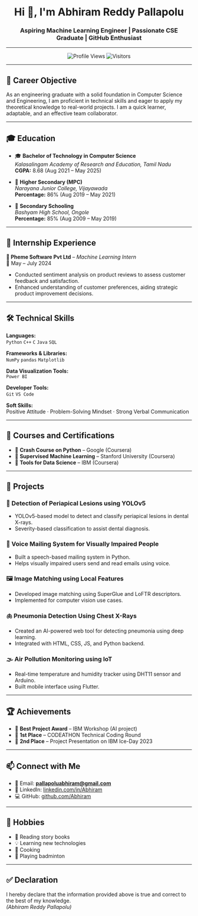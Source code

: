 <h1 align="center">Hi 👋, I'm Abhiram Reddy Pallapolu</h1>
<h3 align="center">Aspiring Machine Learning Engineer | Passionate CSE Graduate | GitHub Enthusiast</h3>

---

<p align="center">
  <!-- Profile View Counter -->
  <img src="https://komarev.com/ghpvc/?username=Abhiram&label=Profile%20views&color=0e75b6&style=flat" alt="Profile Views" />
  
  <!-- Visitor Badge -->
  <img src="https://visitor-badge.laobi.icu/badge?page_id=Abhiram.Abhiram" alt="Visitors" />
</p>

---

## 🎯 Career Objective

As an engineering graduate with a solid foundation in Computer Science and Engineering, I am proficient in technical skills and eager to apply my theoretical knowledge to real-world projects. I am a quick learner, adaptable, and an effective team collaborator.

---

## 🎓 Education

- 🎓 **Bachelor of Technology in Computer Science**  
  *Kalasalingam Academy of Research and Education, Tamil Nadu*  
  **CGPA:** 8.68 (Aug 2021 – May 2025)

- 🏫 **Higher Secondary (MPC)**  
  *Narayana Junior College, Vijayawada*  
  **Percentage:** 86% (Aug 2019 – May 2021)

- 🏫 **Secondary Schooling**  
  *Bashyam High School, Ongole*  
  **Percentage:** 85% (Aug 2009 – May 2019)

---

## 💼 Internship Experience

**🔹 Pheme Software Pvt Ltd** – *Machine Learning Intern*  
📅 May – July 2024  
- Conducted sentiment analysis on product reviews to assess customer feedback and satisfaction.  
- Enhanced understanding of customer preferences, aiding strategic product improvement decisions.

---

## 🛠️ Technical Skills

**Languages:**  
`Python` `C++` `C` `Java` `SQL`  

**Frameworks & Libraries:**  
`NumPy` `pandas` `Matplotlib`

**Data Visualization Tools:**  
`Power BI`

**Developer Tools:**  
`Git` `VS Code`

**Soft Skills:**  
Positive Attitude · Problem-Solving Mindset · Strong Verbal Communication

---

## 🧪 Courses and Certifications

- 📘 **Crash Course on Python** – Google (Coursera)  
- 📘 **Supervised Machine Learning** – Stanford University (Coursera)  
- 📘 **Tools for Data Science** – IBM (Coursera)

---

## 🚀 Projects

### 🔬 Detection of Periapical Lesions using YOLOv5
- YOLOv5-based model to detect and classify periapical lesions in dental X-rays.
- Severity-based classification to assist dental diagnosis.

### 📢 Voice Mailing System for Visually Impaired People
- Built a speech-based mailing system in Python.
- Helps visually impaired users send and read emails using voice.

### 🖼️ Image Matching using Local Features
- Developed image matching using SuperGlue and LoFTR descriptors.
- Implemented for computer vision use cases.

### 🫁 Pneumonia Detection Using Chest X-Rays
- Created an AI-powered web tool for detecting pneumonia using deep learning.
- Integrated with HTML, CSS, JS, and Python backend.

### 🌫️ Air Pollution Monitoring using IoT
- Real-time temperature and humidity tracker using DHT11 sensor and Arduino.
- Built mobile interface using Flutter.

---

## 🏆 Achievements

- 🥇 **Best Project Award** – IBM Workshop (AI project)
- 🥇 **1st Place** – CODEATHON Technical Coding Round
- 🥈 **2nd Place** – Project Presentation on IBM Ice-Day 2023

---

## 📫 Connect with Me

- 📧 Email: **pallapoluabhiram@gmail.com**  
- 🔗 LinkedIn: [linkedin.com/in/Abhiram](https://linkedin.com/in/Abhiram)  
- 💻 GitHub: [github.com/Abhiram](https://github.com/Abhiram)  

---

## 🧠 Hobbies

- 📖 Reading story books  
- 💡 Learning new technologies  
- 🍳 Cooking  
- 🏸 Playing badminton

---

## ✅ Declaration

I hereby declare that the information provided above is true and correct to the best of my knowledge.  
*(Abhiram Reddy Pallapolu)*
